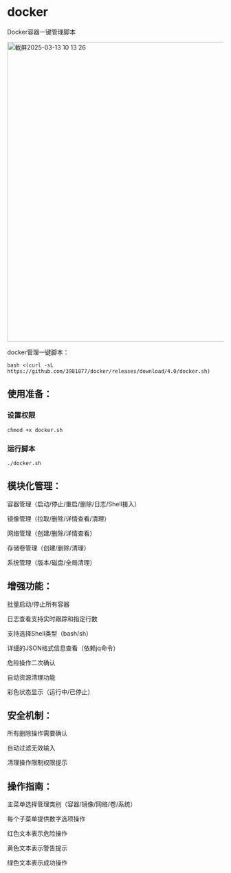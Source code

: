 # docker
Docker容器一键管理脚本

<img width="697" alt="截屏2025-03-13 10 13 26" src="https://github.com/user-attachments/assets/41b833ac-2d99-48e1-abf8-5ffae52e6c99" />

docker管理一键脚本：
```
bash <(curl -sL https://github.com/3981877/docker/releases/download/4.0/docker.sh)
```
## 使用准备：

### 设置权限
```
chmod +x docker.sh
```
### 运行脚本
```
./docker.sh
```

## 模块化管理：
容器管理（启动/停止/重启/删除/日志/Shell接入）

镜像管理（拉取/删除/详情查看/清理）

网络管理（创建/删除/详情查看）

存储卷管理（创建/删除/清理）

系统管理（版本/磁盘/全局清理）

## 增强功能：
批量启动/停止所有容器

日志查看支持实时跟踪和指定行数

支持选择Shell类型（bash/sh）

详细的JSON格式信息查看（依赖jq命令）

危险操作二次确认

自动资源清理功能

彩色状态显示（运行中/已停止）

## 安全机制：
所有删除操作需要确认

自动过滤无效输入

清理操作限制权限提示

## 操作指南：
主菜单选择管理类别（容器/镜像/网络/卷/系统）

每个子菜单提供数字选项操作

红色文本表示危险操作

黄色文本表示警告提示

绿色文本表示成功操作
